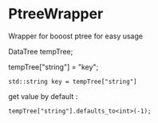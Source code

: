# PtreeWrapper
Wrapper for booost ptree for easy usage

DataTree tempTree;

tempTree["string"] = "key";

    std::string key = tempTree["string"]


get value by default :

    tempTree["string"].defaults_to<int>(-1);
